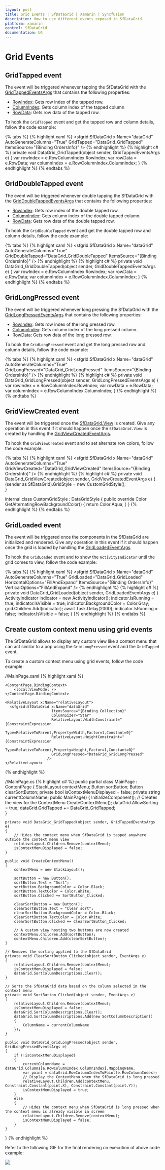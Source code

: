 ```yaml
---
layout: post
title: Grid Events | SfDataGrid | Xamarin | Syncfusion
description: How to use different events exposed in SfDataGrid.
platform: xamarin
control: SfDataGrid
documentation: UG
---
```


# Grid Events

## GridTapped event

The event will be triggered whenever tapping the SfDataGrid with the [GridTappedEventsArgs](https://help.syncfusion.com/cr/cref_files/xamarin/sfdatagrid/Syncfusion.SfDataGrid.XForms~Syncfusion.SfDataGrid.XForms.GridTappedEventsArgs.html) that contains the following properties:

 * [RowIndex](https://help.syncfusion.com/cr/cref_files/xamarin/sfdatagrid/Syncfusion.SfDataGrid.XForms~Syncfusion.SfDataGrid.XForms.GridTappedEventsArgs~RowColumnIndex.html): Gets row index of the tapped row.
 * [ColumnIndex](https://help.syncfusion.com/cr/cref_files/xamarin/sfdatagrid/Syncfusion.SfDataGrid.XForms~Syncfusion.SfDataGrid.XForms.GridTappedEventsArgs~RowColumnIndex.html): Gets column index of the tapped column.
 * [RowData](https://help.syncfusion.com/cr/cref_files/xamarin/sfdatagrid/Syncfusion.SfDataGrid.XForms~Syncfusion.SfDataGrid.XForms.GridTappedEventsArgs~RowData.html): Gets row data of the tapped row.

To hook the `GridTapped` event and get the tapped row and column details, follow the code example:

{% tabs %}
{% highlight xaml %}
<sfgrid:SfDataGrid x:Name="dataGrid"
                   AutoGenerateColumns="True"
                   GridTapped="DataGrid_GridTapped"
                   ItemsSource="{Binding OrdersInfo}" />
{% endhighlight %}
{% highlight c# %}
private void DataGrid_GridTapped(object sender, GridTappedEventsArgs e)
{
    var rowIndex = e.RowColumnIndex.RowIndex;
    var rowData = e.RowData;
    var columnIndex = e.RowColumnIndex.ColumnIndex;
}
{% endhighlight %}
{% endtabs %}

## GridDoubleTapped event

The event will be triggered whenever double tapping the SfDataGrid with the [GridDoubleTappedEventsArgs](https://help.syncfusion.com/cr/cref_files/xamarin/sfdatagrid/Syncfusion.SfDataGrid.XForms~Syncfusion.SfDataGrid.XForms.GridDoubleTappedEventsArgs.html) that contains the following properties:

 * [RowIndex](https://help.syncfusion.com/cr/cref_files/xamarin/sfdatagrid/Syncfusion.SfDataGrid.XForms~Syncfusion.SfDataGrid.XForms.GridDoubleTappedEventsArgs~RowColumnIndex.html): Gets row index of the double tapped row.
 * [ColumnIndex](https://help.syncfusion.com/cr/cref_files/xamarin/sfdatagrid/Syncfusion.SfDataGrid.XForms~Syncfusion.SfDataGrid.XForms.GridDoubleTappedEventsArgs~RowColumnIndex.html): Gets column index of the double tapped column.
 * [RowData](https://help.syncfusion.com/cr/cref_files/xamarin/sfdatagrid/Syncfusion.SfDataGrid.XForms~Syncfusion.SfDataGrid.XForms.GridDoubleTappedEventsArgs~RowData.html): Gets row data of the double tapped row.

To hook the `GridDoubleTapped` event and get the double tapped row and column details, follow the code example:  

{% tabs %}
{% highlight xaml %}
<sfgrid:SfDataGrid x:Name="dataGrid"
                   AutoGenerateColumns="True"
                   GridDoubleTapped="DataGrid_GridDoubleTapped"
                   ItemsSource="{Binding OrdersInfo}" />
{% endhighlight %}
{% highlight c# %}
private void DataGrid_GridDoubleTapped(object sender, GridDoubleTappedEventsArgs e)
{
    var rowIndex = e.RowColumnIndex.RowIndex;
    var rowData = e.RowData;
    var columnIndex = e.RowColumnIndex.ColumnIndex;
}
{% endhighlight %}
{% endtabs %}

## GridLongPressed event

The event will be triggered whenever long pressing the SfDataGrid with the [GridLongPressedEventsArgs](https://help.syncfusion.com/cr/cref_files/xamarin/sfdatagrid/Syncfusion.SfDataGrid.XForms~Syncfusion.SfDataGrid.XForms.GridLongPressedEventsArgs.html) that contains the following properties:

 * [RowIndex](https://help.syncfusion.com/cr/cref_files/xamarin/sfdatagrid/Syncfusion.SfDataGrid.XForms~Syncfusion.SfDataGrid.XForms.GridLongPressedEventsArgs~RowColumnIndex.html): Gets row index of the long pressed row.
 * [ColumnIndex](https://help.syncfusion.com/cr/cref_files/xamarin/sfdatagrid/Syncfusion.SfDataGrid.XForms~Syncfusion.SfDataGrid.XForms.GridLongPressedEventsArgs~RowColumnIndex.html): Gets column index of the long pressed column.
 * [RowData](https://help.syncfusion.com/cr/cref_files/xamarin/sfdatagrid/Syncfusion.SfDataGrid.XForms~Syncfusion.SfDataGrid.XForms.GridLongPressedEventsArgs~RowData.html): Gets row data of the long pressed row.

To hook the `GridLongPressed` event and get the long pressed row and column details, follow the code example: 

{% tabs %}
{% highlight xaml %}
<sfgrid:SfDataGrid x:Name="dataGrid"
                   AutoGenerateColumns="True"
                   GridLongPressed="DataGrid_GridLongPressed"
                   ItemsSource="{Binding OrdersInfo}" />
{% endhighlight %}
{% highlight c# %}
private void DataGrid_GridLongPressed(object sender, GridLongPressedEventsArgs e)
{
    var rowIndex = e.RowColumnIndex.RowIndex;
    var rowData = e.RowData;
    var columnIndex = e.RowColumnIndex.ColumnIndex;
}
{% endhighlight %}
{% endtabs %}

## GridViewCreated event

The event will be triggered once the [SfDataGrid.View](https://help.syncfusion.com/cr/cref_files/xamarin/sfdatagrid/Syncfusion.SfDataGrid.XForms~Syncfusion.SfDataGrid.XForms.SfDataGrid~View.html) is created. Give any operation in this event if it should happen once the `SfDataGrid.View` is created by handling the [GridViewCreatedEventArgs](https://help.syncfusion.com/cr/cref_files/xamarin/sfdatagrid/Syncfusion.SfDataGrid.XForms~Syncfusion.SfDataGrid.XForms.GridViewCreatedEventArgs.html).

To hook the `GridViewCreated` event and to set alternate row colors, follow the code example:

{% tabs %}
{% highlight xaml %}
<sfgrid:SfDataGrid x:Name="dataGrid"
                   AutoGenerateColumns="True"
                   GridViewCreated="DataGrid_GridViewCreated"
                   ItemsSource="{Binding OrdersInfo}" />
{% endhighlight %}
{% highlight c# %}
private void DataGrid_GridViewCreated(object sender, GridViewCreatedEventArgs e)
{
    (sender as SfDataGrid).GridStyle = new CustomGridStyle();     
}

internal class CustomGridStyle : DataGridStyle
{
    public override Color GetAlternatingRowBackgroundColor()
    {
        return Color.Aqua;
    }
}
{% endhighlight %}
{% endtabs %}

## GridLoaded event

The event will be triggered once the components in the SfDataGrid are initialized and rendered. Give any operation in this event if it should happen once the grid is loaded by handling the [GridLoadedEventArgs](https://help.syncfusion.com/cr/cref_files/xamarin/sfdatagrid/Syncfusion.SfDataGrid.XForms~Syncfusion.SfDataGrid.XForms.GridLoadedEventArgs.html).

To hook the `GridLoaded` event and to show the `ActivityIndicator` until the grid comes to view, follow the code example:

{% tabs %}
{% highlight xaml %}
<Grid x:Name="grid"
      HorizontalOptions="FillAndExpand"
      VerticalOptions="FillAndExpand">
    <sfgrid:SfDataGrid x:Name="dataGrid"
                       AutoGenerateColumns="True"
                       GridLoaded="DataGrid_GridLoaded"
                       HorizontalOptions="FillAndExpand"
                       ItemsSource="{Binding OrdersInfo}"
                       VerticalOptions="FillAndExpand" />
{% endhighlight %}
{% highlight c# %}
private void DataGrid_GridLoaded(object sender, GridLoadedEventArgs e)
{
    ActivityIndicator indicator = new ActivityIndicator();
    indicator.IsRunning = true;
    indicator.IsVisible = true;
    indicator.BackgroundColor = Color.Gray;
    grid.Children.Add(indicator);
    await Task.Delay(2000);
    indicator.IsRunning = false;
    indicator.IsVisible = false;
}
{% endhighlight %}
{% endtabs %}

## Create custom context menu using grid events

The SfDataGrid allows to display any custom view like a context menu that can act similar to a pop using the `GridLongPressed` event and the `GridTapped` event. 

To create a custom context menu using grid events, follow the code example:

//MainPage.xaml
{% highlight xaml %}
<ContentPage xmlns="http://xamarin.com/schemas/2014/forms"
             xmlns:x="http://schemas.microsoft.com/winfx/2009/xaml"
             xmlns:local="clr-namespace:ContextMenuSupport"
             x:Class="ContextMenuSupport.MainPage"
             xmlns:sfgrid="clr-namespace:Syncfusion.SfDataGrid.XForms;assembly=Syncfusion.SfDataGrid.XForms">

    <ContentPage.BindingContext>
        <local:ViewModel />
    </ContentPage.BindingContext>
    
    <RelativeLayout x:Name="relativeLayout">
      <sfgrid:SfDataGrid x:Name="dataGrid"
                         ItemsSource="{Binding Collection}"
                         ColumnSizer="Star"
                         RelativeLayout.WidthConstraint="{ConstraintExpression
                                                      Type=RelativeToParent,Property=Width,Factor=1,Constant=0}"
                         RelativeLayout.HeightConstraint="{ConstraintExpression
                                                      Type=RelativeToParent,Property=Height,Factor=1,Constant=0}"
                         GridLongPressed="DataGrid_GridLongPressed"
                       />     
    </RelativeLayout>
  
</ContentPage>
{% endhighlight %}

//MainPage.cs
{% highlight c# %}
public partial class MainPage : ContentPage
{
    StackLayout contextMenu;
    Button sortButton;
    Button clearSortButton;
    private bool isContextMenuDisplayed = false;
    private string currentColumnName;
    public MainPage()
    {
        InitializeComponent();
        // Creates the view for the ContextMenu
        CreateContextMenu();
        dataGrid.AllowSorting = true;
        dataGrid.GridTapped += DataGrid_GridTapped;           
    }

    private void DataGrid_GridTapped(object sender, GridTappedEventsArgs e)
    {
        // Hides the context menu when SfDataGrid is tapped anywhere outside the context menu view
        relativeLayout.Children.Remove(contextMenu);
        isContextMenuDisplayed = false;
    }

    public void CreateContextMenu()
    {
        contextMenu = new StackLayout(); 
    
        sortButton = new Button();
        sortButton.Text = "Sort";           
        sortButton.BackgroundColor = Color.Black;
        sortButton.TextColor = Color.White;
        sortButton.Clicked += SortButton_Clicked;
            
        clearSortButton = new Button();
        clearSortButton.Text = "Clear sort";           
        clearSortButton.BackgroundColor = Color.Black;
        clearSortButton.TextColor = Color.White;
        clearSortButton.Clicked += ClearSortButton_Clicked;
        
        // A custom view hosting two buttons are now created
        contextMenu.Children.Add(sortButton);
        contextMenu.Children.Add(clearSortButton);            
    }

    // Removes the sorting applied to the SfDataGrid
    private void ClearSortButton_Clicked(object sender, EventArgs e)
    {
        relativeLayout.Children.Remove(contextMenu);
        isContextMenuDisplayed = false;
        dataGrid.SortColumnDescriptions.Clear();
    }

    // Sorts the SfDataGrid data based on the column selected in the context menu
    private void SortButton_Clicked(object sender, EventArgs e)
    {
        relativeLayout.Children.Remove(contextMenu);
        isContextMenuDisplayed = false;
        dataGrid.SortColumnDescriptions.Clear();
        dataGrid.SortColumnDescriptions.Add(new SortColumnDescription()
        {
            ColumnName = currentColumnName
        });
    }

    public void DataGrid_GridLongPressed(object sender, GridLongPressedEventsArgs e)
    {
        if (!isContextMenuDisplayed)
        {
            currentColumnName = dataGrid.Columns[e.RowColumnIndex.ColumnIndex].MappingName;
            var point = dataGrid.RowColumnIndexToPoint(e.RowColumnIndex);
            // Display the ContextMenu when the SfDataGrid is long pressed
            relativeLayout.Children.Add(contextMenu, Constraint.Constant(point.X), Constraint.Constant(point.Y));
            isContextMenuDisplayed = true;
        }
        else
        {
            // Hides the context menu when SfDataGrid is long pressed when the context menu is already visible in screen
            relativeLayout.Children.Remove(contextMenu);
            isContextMenuDisplayed = false;
        }
    }
}
{% endhighlight %}

Refer to the following GIF for the final rendering on execution of above code example:

![](SfDataGrid_images/CustomContextMenu.gif)